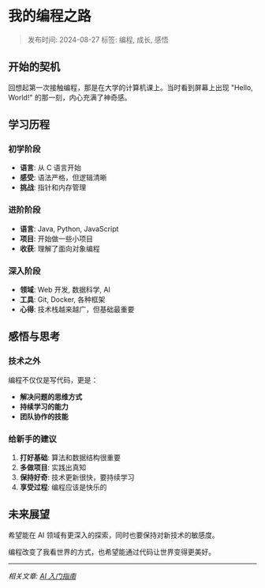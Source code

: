 # 我的编程之路

> 发布时间: 2024-08-27
> 标签: 编程, 成长, 感悟

## 开始的契机

回想起第一次接触编程，那是在大学的计算机课上。当时看到屏幕上出现 "Hello, World!" 的那一刻，内心充满了神奇感。

## 学习历程

### 初学阶段
- **语言**: 从 C 语言开始
- **感受**: 语法严格，但逻辑清晰
- **挑战**: 指针和内存管理

### 进阶阶段
- **语言**: Java, Python, JavaScript
- **项目**: 开始做一些小项目
- **收获**: 理解了面向对象编程

### 深入阶段
- **领域**: Web 开发, 数据科学, AI
- **工具**: Git, Docker, 各种框架
- **心得**: 技术栈越来越广，但基础最重要

## 感悟与思考

### 技术之外
编程不仅仅是写代码，更是：
- **解决问题的思维方式**
- **持续学习的能力**
- **团队协作的技能**

### 给新手的建议
1. **打好基础**: 算法和数据结构很重要
2. **多做项目**: 实践出真知
3. **保持好奇**: 技术更新很快，要持续学习
4. **享受过程**: 编程应该是快乐的

## 未来展望

希望能在 AI 领域有更深入的探索，同时也要保持对新技术的敏感度。

编程改变了我看世界的方式，也希望能通过代码让世界变得更美好。

---

*相关文章: [AI 入门指南](/ai/getting-started-with-ai.md)*

